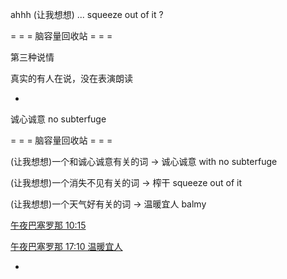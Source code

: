
ahhh (让我想想) ... squeeze out of it ?

= = = 脑容量回收站 = = =

第三种说情

真实的有人在说，没在表演朗读

-

诚心诚意 no subterfuge

= = = 脑容量回收站 = = =

(让我想想)一个和诚心诚意有关的词 -> 诚心诚意 with no subterfuge

(让我想想)一个消失不见有关的词 -> 榨干 squeeze out of it

(让我想想)一个天气好有关的词 -> 温暖宜人 balmy

[午夜巴塞罗那 10:15](http://www.bilibili.com/video/av2065903/)

[午夜巴塞罗那 17:10 温暖宜人](http://www.bilibili.com/video/av2065903/)

-
